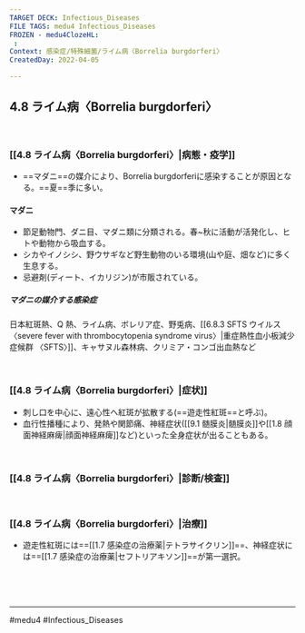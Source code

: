 ```yaml
---
TARGET DECK: Infectious_Diseases
FILE TAGS: medu4 Infectious_Diseases
FROZEN - medu4ClozeHL:
 : 
Context: 感染症/特殊細菌/ライム病〈Borrelia burgdorferi〉
CreatedDay: 2022-04-05

---
```


## 4.8 ライム病〈Borrelia burgdorferi〉

<br>

### [[4.8 ライム病〈Borrelia burgdorferi〉|病態・疫学]]
* ==マダニ==の媒介により、Borrelia burgdorferiに感染することが原因となる。==夏==季に多い。
<!--ID: 1649375532153-->



#### マダニ
* 節足動物門、ダニ目、マダニ類に分類される。春~秋に活動が活発化し、ヒトや動物から吸血する。
* シカやイノシシ、野ウサギなど野生動物のいる環境(山や庭、畑など)に多く生息する。
* 忌避剤(ディート、イカリジン)が市販されている。
##### マダニの媒介する感染症
日本紅斑熱、Q 熱、ライム病、ボレリア症、野兎病、[[6.8.3 SFTS ウイルス〈severe fever with thrombocytopenia syndrome virus〉|重症熱性血小板減少症候群 〈SFTS〉]]、キャサヌル森林病、クリミア・コンゴ出血熱など


<br>

### [[4.8 ライム病〈Borrelia burgdorferi〉|症状]]
* 刺し口を中心に、遠心性へ紅斑が拡散する(==遊走性紅斑==と呼ぶ)。
* 血行性播種により、発熱や関節痛、神経症状([[9.1 髄膜炎|髄膜炎]]や[[1.8 顔面神経麻痺|顔面神経麻痺]]など)といった全身症状が出ることもある。
<!--ID: 1649375532160-->


<br>

### [[4.8 ライム病〈Borrelia burgdorferi〉|診断/検査]]


<br>

### [[4.8 ライム病〈Borrelia burgdorferi〉|治療]]
* 遊走性紅斑には==[[1.7 感染症の治療薬|テトラサイクリン]]==、神経症状には==[[1.7 感染症の治療薬|セフトリアキソン]]==が第一選択。
<!--ID: 1649375532167-->


<br><br><br>

---
#medu4 #Infectious_Diseases